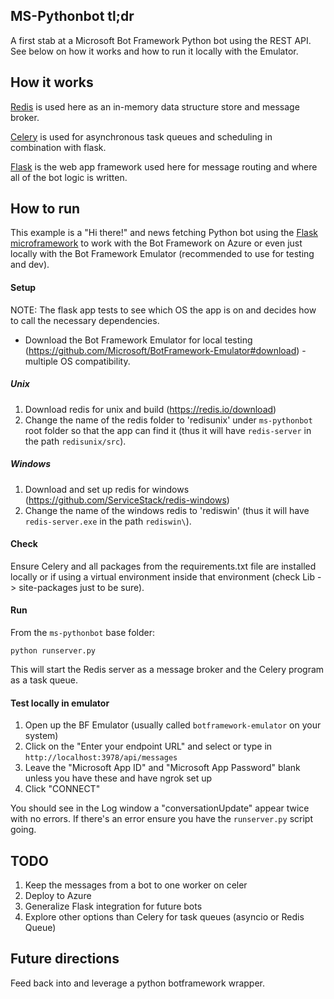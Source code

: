 ## MS-Pythonbot tl;dr

A first stab at a Microsoft Bot Framework Python bot using the REST API.  See below on how it works and how to run it locally with the Emulator.

## How it works

[Redis](https://redis.io/) is used here as an in-memory data structure store and message broker.

[Celery](http://www.celeryproject.org/) is used for asynchronous task queues and scheduling in combination with flask.

[Flask](http://flask.pocoo.org/) is the web app framework used here for message routing and where all of the bot logic is written.

## How to run

This example is a "Hi there!" and news fetching Python bot using the [Flask microframework](http://flask.pocoo.org/) to work with the Bot Framework on Azure or even just locally with the Bot Framework Emulator (recommended to use for testing and dev).

#### Setup

NOTE:  The flask app tests to see which OS the app is on and decides how to call the necessary dependencies.

* Download the Bot Framework Emulator for local testing (https://github.com/Microsoft/BotFramework-Emulator#download) - multiple OS compatibility.

##### Unix

1. Download redis for unix and build (https://redis.io/download)
2. Change the name of the redis folder to 'redisunix' under `ms-pythonbot` root folder so that the app can find it (thus it will have `redis-server` in the path `redisunix/src`).

##### Windows

 1. Download and set up redis for windows (https://github.com/ServiceStack/redis-windows)
 2. Change the name of the windows redis to 'rediswin' (thus it will have `redis-server.exe` in the path `rediswin\`).

#### Check

Ensure Celery and all packages from the requirements.txt file are installed locally or if using a virtual environment inside that environment (check Lib -> site-packages just to be sure).

#### Run

From the `ms-pythonbot` base folder:

    python runserver.py

This will start the Redis server as a message broker and the Celery program as a task queue.

#### Test locally in emulator

1. Open up the BF Emulator (usually called `botframework-emulator` on your system)
1. Click on the "Enter your endpoint URL" and select or type in `http://localhost:3978/api/messages`
2. Leave the "Microsoft App ID" and "Microsoft App Password" blank unless you have these and have ngrok set up
3. Click "CONNECT"

You should see in the Log window a "conversationUpdate" appear twice with no errors.  If there's an error ensure you have the `runserver.py` script going.

## TODO

1.  Keep the messages from a bot to one worker on celer
1.  Deploy to Azure
2.  Generalize Flask integration for future bots
3.  Explore other options than Celery for task queues (asyncio or Redis Queue)

## Future directions

Feed back into and leverage a python botframework wrapper.
